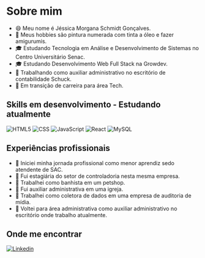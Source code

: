 # Sobre mim

- 😄 Meu nome é Jéssica Morgana Schmidt Gonçalves.
- 🤔 Meus hobbies são pintura numerada com tinta a óleo e fazer amigurumis.
- 🎓 Estudando Tecnologia em Análise e Desenvolvimento de Sistemas no Centro Universitário Senac.
- 🎓 Estudando Desenvolvimento Web Full Stack na Growdev.
- 💼 Trabalhando como auxiliar administrativo no escritório de contabilidade Schuck.
- 🌱 Em transição de carreira para área Tech.

## Skills em desenvolvimento - Estudando atualmente

![HTML5](https://img.shields.io/badge/-HTML5-333333?style=flat&logo=HTML5)
![CSS](https://img.shields.io/badge/-CSS-333333?style=flat&logo=CSS3&logoColor=1572B6)
![JavaScript](https://img.shields.io/badge/-JavaScript-333333?style=flat&logo=javascript)
![React](https://img.shields.io/badge/-React-333333?style=flat&logo=react)
![MySQL](https://img.shields.io/badge/-MySQL-333333?style=flat&logo=mysql)

## Experiências profissionais

- 💼 Iniciei minha jornada profissional como menor aprendiz sedo atendente de SAC.
- 💼 Fui estagiária do setor de controladoria nesta mesma empresa.
- 💼 Trabalhei como banhista em um petshop.
- 💼 Fui auxiliar administrativa em uma igreja.
- 💼 Trabalhei como coletora de dados em uma empresa de auditoria de mídia.
- 💼 Voltei para área administrativa como auxiliar administrativo no escritório onde trabalho atualmente.

## Onde me encontrar

[![Linkedin](https://img.shields.io/badge/-JessicaSchmidtG-blue?style=flat-square&logo=Linkedin&logoColor=white&link=https://www.linkedin.com/in/jessicaschmidtgoncalves?utm_source=share&utm_campaign=share_via&utm_content=profile&utm_medium=android_app)](https://www.linkedin.com/in/jessicaschmidtgoncalves?utm_source=share&utm_campaign=share_via&utm_content=profile&utm_medium=android_app)
